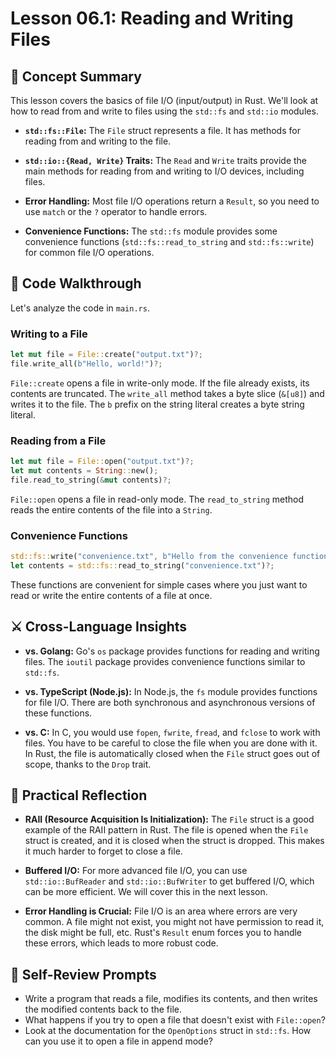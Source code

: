 # Lesson 06.1: Reading and Writing Files

## 🧠 Concept Summary

This lesson covers the basics of file I/O (input/output) in Rust. We'll look at how to read from and write to files using the `std::fs` and `std::io` modules.

- **`std::fs::File`:** The `File` struct represents a file. It has methods for reading from and writing to the file.

- **`std::io::{Read, Write}` Traits:** The `Read` and `Write` traits provide the main methods for reading from and writing to I/O devices, including files.

- **Error Handling:** Most file I/O operations return a `Result`, so you need to use `match` or the `?` operator to handle errors.

- **Convenience Functions:** The `std::fs` module provides some convenience functions (`std::fs::read_to_string` and `std::fs::write`) for common file I/O operations.

## 🧩 Code Walkthrough

Let's analyze the code in `main.rs`.

### Writing to a File

```rust
let mut file = File::create("output.txt")?;
file.write_all(b"Hello, world!")?;
```

`File::create` opens a file in write-only mode. If the file already exists, its contents are truncated. The `write_all` method takes a byte slice (`&[u8]`) and writes it to the file. The `b` prefix on the string literal creates a byte string literal.

### Reading from a File

```rust
let mut file = File::open("output.txt")?;
let mut contents = String::new();
file.read_to_string(&mut contents)?;
```

`File::open` opens a file in read-only mode. The `read_to_string` method reads the entire contents of the file into a `String`.

### Convenience Functions

```rust
std::fs::write("convenience.txt", b"Hello from the convenience function!")?;
let contents = std::fs::read_to_string("convenience.txt")?;
```

These functions are convenient for simple cases where you just want to read or write the entire contents of a file at once.

## ⚔️ Cross-Language Insights

- **vs. Golang:** Go's `os` package provides functions for reading and writing files. The `ioutil` package provides convenience functions similar to `std::fs`.

- **vs. TypeScript (Node.js):** In Node.js, the `fs` module provides functions for file I/O. There are both synchronous and asynchronous versions of these functions.

- **vs. C:** In C, you would use `fopen`, `fwrite`, `fread`, and `fclose` to work with files. You have to be careful to close the file when you are done with it. In Rust, the file is automatically closed when the `File` struct goes out of scope, thanks to the `Drop` trait.

## 🚀 Practical Reflection

- **RAII (Resource Acquisition Is Initialization):** The `File` struct is a good example of the RAII pattern in Rust. The file is opened when the `File` struct is created, and it is closed when the struct is dropped. This makes it much harder to forget to close a file.

- **Buffered I/O:** For more advanced file I/O, you can use `std::io::BufReader` and `std::io::BufWriter` to get buffered I/O, which can be more efficient. We will cover this in the next lesson.

- **Error Handling is Crucial:** File I/O is an area where errors are very common. A file might not exist, you might not have permission to read it, the disk might be full, etc. Rust's `Result` enum forces you to handle these errors, which leads to more robust code.

## 🧩 Self-Review Prompts

- Write a program that reads a file, modifies its contents, and then writes the modified contents back to the file.
- What happens if you try to open a file that doesn't exist with `File::open`?
- Look at the documentation for the `OpenOptions` struct in `std::fs`. How can you use it to open a file in append mode?
